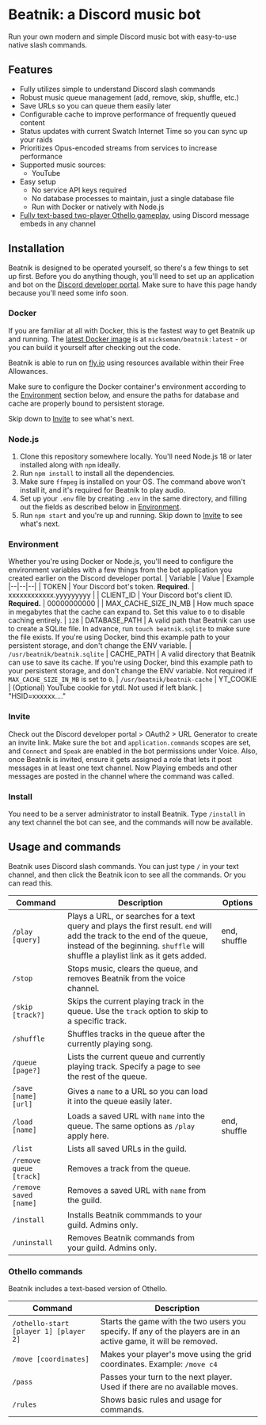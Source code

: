 # Beatnik: a Discord music bot

Run your own modern and simple Discord music bot with easy-to-use native slash commands.

## Features
- Fully utilizes simple to understand Discord slash commands
- Robust music queue management (add, remove, skip, shuffle, etc.)
- Save URLs so you can queue them easily later
- Configurable cache to improve performance of frequently queued content
- Status updates with current Swatch Internet Time so you can sync up your raids
- Prioritizes Opus-encoded streams from services to increase performance
- Supported music sources:
	- YouTube
- Easy setup
	- No service API keys required
	- No database processes to maintain, just a single database file
	- Run with Docker or natively with Node.js
- [Fully text-based two-player Othello gameplay](https://github.com/vphoebe/othello), using Discord message embeds in any channel

## Installation
Beatnik is designed to be operated yourself, so there's a few things to set up first. Before you do anything though, you'll need to set up an application and bot on the [Discord developer portal](https://discord.com/developers/applications).  Make sure to have this page handy because you'll need some info soon.

### Docker
If you are familiar at all with Docker, this is the fastest way to get Beatnik up and running. The [latest Docker image](https://hub.docker.com/r/nickseman/beatnik) is at `nickseman/beatnik:latest` - or you can build it yourself after checking out the code.

Beatnik is able to run on [fly.io](https://fly.io/docs/about/pricing/#free-allowances) using resources available within their Free Allowances.

Make sure to configure the Docker container's environment according to the [Environment](#Environment) section below, and ensure the paths for database and cache are properly bound to persistent storage.

Skip down to [Invite](#Invite) to see what's next.

### Node.js
1. Clone this repository somewhere locally. You'll need Node.js 18 or later installed along with `npm` ideally.
2. Run `npm install` to install all the dependencies.
3. Make sure ``ffmpeg`` is installed on your OS. The command above won't install it, and it's required for Beatnik to play audio.
4. Set up your `.env` file by creating `.env` in the same directory, and filling out the fields as described below in [Environment](#Environment).
5. Run `npm start` and you're up and running. Skip down to [Invite](#Invite) to see what's next.

### Environment
Whether you're using Docker or Node.js, you'll need to configure the environment variables with a few things from the bot application you created earlier on the Discord developer portal.
| Variable | Value | Example
|--|--|--|
| TOKEN | Your Discord bot's token. **Required.** | xxxxxxxxxxxx.yyyyyyyyy | 
| CLIENT_ID | Your Discord bot's client ID. **Required.** | 00000000000 |
| MAX_CACHE_SIZE_IN_MB | How much space in megabytes that the cache can expand to. Set this value to `0` to disable caching entirely. | `128`
| DATABASE_PATH | A valid path that Beatnik can use to create a SQLite file. In advance, run `touch beatnik.sqlite` to make sure the file exists. If you're using Docker, bind this example path to your persistent storage, and don't change the ENV variable. | `/usr/beatnik/beatnik.sqlite`
| CACHE_PATH | A valid directory that Beatnik can use to save its cache. If you're using Docker, bind this example path to your persistent storage, and don't change the ENV variable. Not required if `MAX_CACHE_SIZE_IN_MB` is set to `0`. | `/usr/beatnik/beatnik-cache`
| YT_COOKIE | (Optional) YouTube cookie for ytdl. Not used if left blank. | "HSID=xxxxxx...."

### Invite
Check out the Discord developer portal > OAuth2 > URL Generator to create an invite link. Make sure the `bot` and `application.commands` scopes are set, and `Connect` and `Speak` are enabled in the bot permissions under Voice. Also, once Beatnik is invited, ensure it gets assigned a role that lets it post messages in at least one text channel. Now Playing embeds and other messages are posted in the channel where the command was called.

### Install
You need to be a server administrator to install Beatnik. Type `/install` in any text channel the bot can see, and the commands will now be available.

## Usage and commands

Beatnik uses Discord slash commands. You can just type `/` in your text channel, and then click the Beatnik icon to see all the commands. Or you can read this.

|Command| Description | Options |
|--|--|--|
| `/play [query]` | Plays a URL, or searches for a text query and plays the first result. `end` will add the track to the end of the queue, instead of the beginning. `shuffle` will shuffle a playlist link as it gets added. | end, shuffle
| `/stop`  | Stops music, clears the queue, and removes Beatnik from the voice channel.  |  |
| `/skip [track?]`  | Skips the current playing track in the queue. Use the `track` option to skip to a specific track. | |
| `/shuffle` | Shuffles tracks in the queue after the currently playing song. | |
| `/queue [page?]` | Lists the current queue and currently playing track. Specify a page to see the rest of the queue. | |
| `/save [name] [url]` | Gives a `name` to a URL so you can load it into the queue easily later. | |
| `/load [name]` | Loads a saved URL with `name` into the queue. The same options as `/play` apply here. | end, shuffle
| `/list` | Lists all saved URLs in the guild. | |
| `/remove queue [track]` | Removes a track from the queue. | |
| `/remove saved [name]` | Removes a saved URL with `name` from the guild. | |
| `/install` | Installs Beatnik commmands to your guild. Admins only. |
| `/uninstall` | Removes Beatnik commands from your guild. Admins only. |

### Othello commands
Beatnik includes a text-based version of Othello.

| Command | Description |
| -- | -- |
| `/othello-start [player 1] [player 2]` | Starts the game with the two users you specify. If any of the players are in an active game, it will be removed. |
| `/move [coordinates]`| Makes your player's move using the grid coordinates. Example: `/move c4` |
| `/pass` | Passes your turn to the next player. Used if there are no available moves. |
| `/rules` | Shows basic rules and usage for commands. |
 
